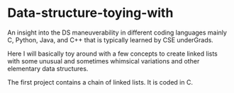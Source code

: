 # Data-structure-toying-with
An insight into the DS maneuverability in different coding languages mainly C, Python, Java, and C++ that is typically learned by CSE underGrads.

Here I will basically toy around with a few concepts to create linked lists with some unusual and sometimes whimsical variations and other elementary data structures.

The first project contains a chain of linked lists. It is coded in C.
